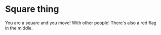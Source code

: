 # Square thing
You are a square and you move! With other people! There's also a red flag in the middle.
